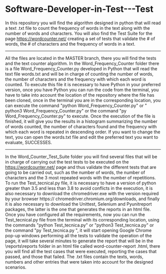 # Software-Developer-in-Test---Test
In this repository you will find the algorithm designed in python that will read a text .txt file to count the frequency of words in the text along with the number of words and characters. You will also find the Test Suite for the page https://wordcounter.net/ creating a set of tests that validate the # of words, the # of characters and the frequency of words in a text.

____________________________________________________________________________________________________

All the files are located in the MASTER branch, there you will find the tests and the text counter algorithm.
In the Word_Frequency_Counter folder there is a file Word_Frequency_Counter.py developed in Python that will read the text file words.txt and will be in charge of counting the number of words, the number of characters and the frequency with which each word is counted.
To execute this file it is necessary to have Python in your preferred version, once you have Python you can run the code from the terminal, you have to take into account the location of the repository where the file has been cloned, once in the terminal you are in the corresponding location, you can execute the command "python Word_Frequency_Counter.py" or " python3 Word_Frequency_Counter.py" or the command "py Word_Frequency_Counter.py" to execute.
Once the execution of the file is finished, it will give you the results in a histogram summarizing the number of words counted, the number of characters found and the frequency with which each word is repeated in descending order.
If you want to change the text, you can open the words.txt file and edit the preferred text you want to evaluate, SUCCESSES.

____________________________________________________________________________________________________

In the Word_Counter_Test_Suite folder you will find several files that will be in charge of carrying out the test tests to be executed on the https://wordcounter.net/ page and thus validate the different tests that are going to be carried out, such as the number of words, the number of characters and the 3 most repeated words with the number of repetitions.
To run the Test_tecnical.py file, it is necessary to have a version of python greater than 3.5 and less than 3.8 to avoid conflicts in the execution, it is also necessary to download the chromedriver.exe with the version required by your browser https:// chromedriver.chromium.org/downloads, and finally it is also necessary to download the Unittest, Selenium and Pyunitreport packages, the latter is the one that generates the reports in an html file.
Once you have configured all the requirements, now you can run the Test_tecnical.py file from the terminal with its corresponding location, using the commands "python Test_tecnica.py" or "python3 Test_tecnica.py" or the command "py Test_tecnica.py ", it will start opening Google Chrome pop-up windows performing all the tests to validate the operation of the page, it will take several minutes to generate the report that will be in the \reports\reports folder in an html file called word-counter-report .html, there you will find all the test cases that were executed, reporting the cases that passed, and those that failed.
The .txt files contain the texts, words, numbers and other entries that were taken into account for the designed scenarios.